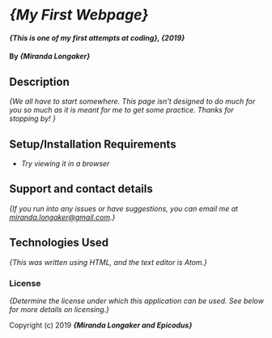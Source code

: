 # _{My First Webpage}_

#### _{This is one of my first attempts at coding}, {2019}_

#### By _**{Miranda Longaker}**_

## Description

_{We all have to start somewhere. This page isn't designed to do much for you so much as it is meant for me to get some practice. Thanks for stopping by! }_

## Setup/Installation Requirements

* _Try viewing it in a browser_

## Support and contact details

_{If you run into any issues or have suggestions, you can email me at miranda.longaker@gmail.com.}_

## Technologies Used

_{This was written using HTML, and the text editor is Atom.}_

### License

*{Determine the license under which this application can be used.  See below for more details on licensing.}*

Copyright (c) 2019 **_{Miranda Longaker and Epicodus}_**
